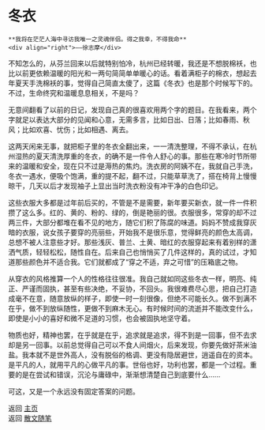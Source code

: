 # 冬衣

```{tip} 
**我将在茫茫人海中寻访我唯一之灵魂伴侣。得之我幸，不得我命**       
<div align="right">——徐志摩</div>
```

不知怎么的，从芬兰回来以后就特别怕冷，杭州已经转暖，我还是不想脱棉袄，也比以前更依赖温暖的阳光和一两句简简单单暖心的话。看着满柜子的棉衣，想起去年夏天手洗棉袄的事，觉得自己简直太傻了，这篇《冬衣》也是那个时候写下的。不过，生命终究和温暖息息相关，不是吗？

无意间翻看了以前的日记，发现自己真的很喜欢用两个字的题目。在我看来，两个字就足以表达大部分的见闻和心意，无需多言，比如日出、日落；比如春雨、秋风；比如欢喜、忧伤；比如相遇、离去。

这两天闲来无事，就把柜子里的冬衣全翻出来，一一清洗整理，不得不承认，在杭州湿热的夏天清洗厚重的冬衣，的确不是一件令人舒心的事。那些在寒冷时节所带来的温暖和安全，现在只不过是溽热的焦灼。洗衣房的阿姨不在，我就自己手洗，冬衣一遇水，便吸个饱满，重的提不起，翻不过，只能草草洗了，搭在椅背上慢慢晾干，几天以后才发现袖子上显出当时洗衣粉没有冲干净的白色印记。

这些衣服大多都是过年前后买的，不管是不是需要，新年要买新衣，就一件一件积攒了这么多。红的、黄的、粉的、绿的，倒是艳丽的很。衣服很多，常穿的却不过两三件，大部分都堆在看不见的地方，随它们积了陈腐的味道。妈妈不赞成我穿灰暗的衣服，说女孩子要穿的亮丽些，开始我不是很乐意，觉得鲜亮的颜色太高调，总想不被人注意些才好。那些浅灰、普兰、土黄、暗红的衣服穿起来有着别样的潇洒气质，轻轻松松，随性自在。后来自己也悄悄买了几件这样的，真的试过，才知道那些颜色并不适合我。它们就都成了“穿之不适，弃之可惜”的压箱底之物。

从穿衣的风格推算一个人的性格往往很准。我自己就如同这些冬衣一样，明亮、纯正、严谨而固执，甚至有些决绝，不妥协，不回头。我很难费尽心思，把自己打造成毫不在意，随意放纵的样子，即使一时一刻很像，但绝不可能长久。做不到满不在乎，做不到放纵随性，更做不到麻木无心。有时候时间的流逝并不能改变什么，即使是小小的喜好和微不足道的习惯，也会被固执地坚守着。

物质也好，精神也罢，在乎就是在乎，追求就是追求，得不到是一回事，但不去求却是另一回事。以前总觉得自己可以不食人间烟火，后来发现，你要先做好茶米油盐。我本就不是世外高人，没有脱俗的格调、更没有隐居避世，逍遥自在的资本。是平凡的人，就用平凡的心做平凡的事。世俗也好，功利也罢，都是一个过程。重要的是在尝试和错误，沉沦与庸碌中，渐渐想清楚自己到底要什么……

可这，又是一个永远没有固定答案的问题。




返回 [主页](../../../intro.md)   
返回 [散文随笔](../../../posts/essaycollection.md)